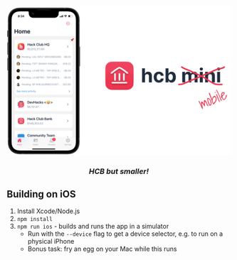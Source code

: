 <div align="center">

<picture>
  <source media="(prefers-color-scheme: dark)" srcset="assets/banner-dark.png">
  <img src="assets/banner-light.png">
</picture>

### _HCB but smaller!_

</div>

## Building on iOS

1. Install Xcode/Node.js
2. `npm install`
3. `npm run ios` - builds and runs the app in a simulator
   - Run with the `--device` flag to get a device selector, e.g. to run on a physical iPhone
   - Bonus task: fry an egg on your Mac while this runs
